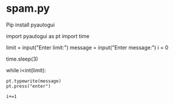 # spam.py

Pip install pyautogui


import pyautogui as pt
import time

limit = input("Enter limit:")
message = input("Enter message:")
i = 0

time.sleep(3)

while i<int(limit):

    pt.typewrite(message)
    pt.press("enter")

    i+=1
